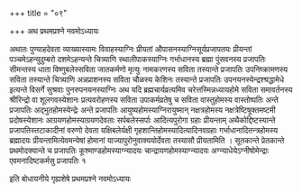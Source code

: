 +++
title = "०९"

+++
अथ प्रथमप्रश्ने नवमोऽध्यायः

अथातः पुण्याहदेवता व्याख्यास्यामः विवाहस्याग्निः प्रीयतां औपासनस्याग्निसूर्यप्रजापतयः प्रीयन्तां पञ्चमेऽहन्युदुम्बरो दशमेऽहन्यन्ते चित्र्याणि स्थालीपाकस्याग्निः गर्भाधानस्य ब्रह्मा पुंसवनस्य प्रजापतिः सीमन्तस्य धाता विष्णुबलेस्सविता जातकर्मणो मृत्युः नामकरणस्य सविता तस्यान्ते प्रजापतिः उपनिष्क्रामणस्य सविता तस्यान्ते चित्र्याणि अन्नप्राशनस्य सविता चौळस्य केशिनः तस्यान्ते प्रजापतिः उपनयनस्येन्द्रश्श्रद्धामेधे इत्यन्ते विसर्गे सुश्रवाः पुनरुपनयनस्याग्निः अथ यदि ब्रह्मचार्यव्रत्यमिव चरेत्तस्मिन्नध्यायहोमे सविता समावर्तनस्य श्रीरिन्द्रो वा शूलगवस्येशानः प्रत्यवरोहणस्य सविता उपाकर्मव्रतेषु च सविता वास्तुहोमस्य वास्तोष्पतिः अन्ते प्रजापतिः अद्भुतहोमस्येन्द्रेः अन्ते प्रजापतिः आयुष्यहोमस्याग्निरायुष्मान् नक्षत्रहोमस्य नक्षत्रेष्टिषूक्तमष्टमी प्रदोषस्येशानः आग्रयणहोमस्याग्रयणदेवताः सर्पबलेस्सर्पाः आदित्यपुरोगा ग्रहाः प्रीयन्ताम् अथैकोद्दिष्टस्यान्ते प्रजापतिस्तटाकादीनां वरुणो देवता यक्षिबलेर्यक्षी गृहशान्तिहोमस्यादित्यादिनवग्रहाः गर्भाधानादितन्त्रहोमस्य ब्रह्मादयः प्रीयन्तामित्येवमन्येषां होमानां याज्यापुरोनुवाक्ययोर्देवता तस्यासौ प्रीयतामिति । सूतकान्ते प्रेतकान्ते प्रथमोदक्यान्ते च प्रजापतिः कूश्माण्डहोमस्याग्न्यादयः चान्द्रायणहोमस्याग्न्यादयः अग्न्याधेयेऽग्नीषोमेन्द्राः एवमनादिष्टकर्मसु प्रजापतिः १   

इति बोधायनीये गृह्यशेषे प्रथमप्रश्ने नवमोऽध्यायः

